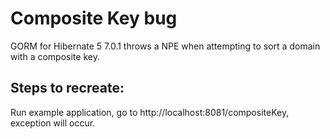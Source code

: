 # Composite Key bug

GORM for Hibernate 5 7.0.1 throws a NPE when attempting to sort a domain with a composite key.

## Steps to recreate:

Run example application, go to http://localhost:8081/compositeKey, exception will occur.
